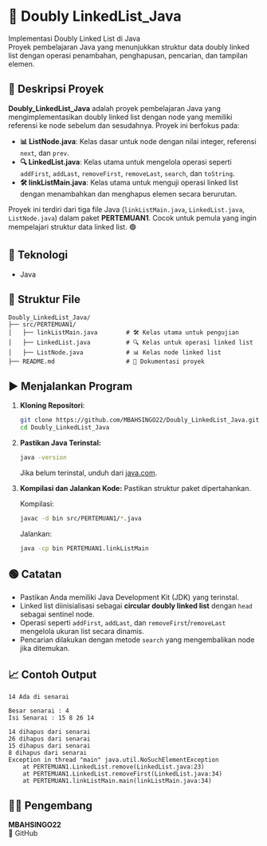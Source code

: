 # 📝 Doubly LinkedList_Java

Implementasi Doubly Linked List di Java  
Proyek pembelajaran Java yang menunjukkan struktur data doubly linked list dengan operasi penambahan, penghapusan, pencarian, dan tampilan elemen.

## 📖 Deskripsi Proyek

**Doubly_LinkedList_Java** adalah proyek pembelajaran Java yang mengimplementasikan doubly linked list dengan node yang memiliki referensi ke node sebelum dan sesudahnya. Proyek ini berfokus pada:

- **📊 ListNode.java**: Kelas dasar untuk node dengan nilai integer, referensi `next`, dan `prev`.
- **🔍 LinkedList.java**: Kelas utama untuk mengelola operasi seperti `addFirst`, `addLast`, `removeFirst`, `removeLast`, `search`, dan `toString`.
- **🛠️ linkListMain.java**: Kelas utama untuk menguji operasi linked list dengan menambahkan dan menghapus elemen secara berurutan.

Proyek ini terdiri dari tiga file Java (`linkListMain.java`, `LinkedList.java`, `ListNode.java`) dalam paket **PERTEMUAN1**. Cocok untuk pemula yang ingin mempelajari struktur data linked list. 🟢

## 🧠 Teknologi
- Java

## 📂 Struktur File
```
Doubly_LinkedList_Java/
├── src/PERTEMUAN1/
│   ├── linkListMain.java        # 🛠️ Kelas utama untuk pengujian
│   ├── LinkedList.java          # 🔍 Kelas untuk operasi linked list
│   ├── ListNode.java            # 📊 Kelas node linked list
├── README.md                    # 📖 Dokumentasi proyek
```

## ▶️ Menjalankan Program

1. **Kloning Repositori**:
   ```bash
   git clone https://github.com/MBAHSINGO22/Doubly_LinkedList_Java.git
   cd Doubly_LinkedList_Java
   ```

2. **Pastikan Java Terinstal:**
   ```bash
   java -version
   ```
   Jika belum terinstal, unduh dari [java.com](https://www.java.com).

3. **Kompilasi dan Jalankan Kode:**
   Pastikan struktur paket dipertahankan.

   Kompilasi:
   ```bash
   javac -d bin src/PERTEMUAN1/*.java
   ```

   Jalankan:
   ```bash
   java -cp bin PERTEMUAN1.linkListMain
   ```

## 🟢 Catatan
- Pastikan Anda memiliki Java Development Kit (JDK) yang terinstal.
- Linked list diinisialisasi sebagai **circular doubly linked list** dengan `head` sebagai sentinel node.
- Operasi seperti `addFirst`, `addLast`, dan `removeFirst`/`removeLast` mengelola ukuran list secara dinamis.
- Pencarian dilakukan dengan metode `search` yang mengembalikan node jika ditemukan.

## 📈 Contoh Output
```
14 Ada di senarai

Besar senarai : 4
Isi Senarai : 15 8 26 14

14 dihapus dari senarai
26 dihapus dari senarai
15 dihapus dari senarai
8 dihapus dari senarai
Exception in thread "main" java.util.NoSuchElementException
    at PERTEMUAN1.LinkedList.remove(LinkedList.java:23)
    at PERTEMUAN1.LinkedList.removeFirst(LinkedList.java:34)
    at PERTEMUAN1.linkListMain.main(linkListMain.java:34)
```

## 👨‍💻 Pengembang
**MBAHSINGO22**  
🔗 GitHub
